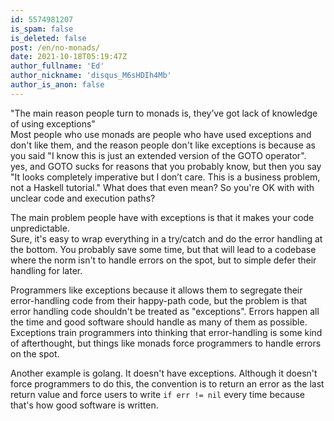 ```yaml
---
id: 5574981207
is_spam: false
is_deleted: false
post: /en/no-monads/
date: 2021-10-18T05:19:47Z
author_fullname: 'Ed'
author_nickname: 'disqus_M6sHDIh4Mb'
author_is_anon: false
---
```


<p>"The main reason people turn to monads is, they’ve got lack of knowledge of using exceptions"<br>Most people who use monads are people who have used exceptions and don't like them, and the reason people don't like exceptions is because as you said "I know this is just an extended version of the GOTO operator". yes, and GOTO sucks for reasons that you probably know, but then you say "It looks completely imperative but I don’t care. This is a business problem, not a Haskell tutorial." What does that even mean? So you're OK with with unclear code and execution paths?</p><p>The main problem people have with exceptions is that it makes your code unpredictable.<br>Sure, it's easy to wrap everything in a try/catch and do the error handling at the bottom. You probably save some time, but that will lead to a codebase where the norm isn't to handle errors on the spot, but to simple defer their handling for later.</p><p>Programmers like exceptions because it allows them to segregate their error-handling code from their happy-path code, but the problem is that error handling code shouldn't be treated as "exceptions". Errors happen all the time and good software should handle as many of them as possible. Exceptions train programmers into thinking that error-handling is some kind of afterthought, but things like monads force programmers to handle errors on the spot.</p><p>Another example is golang. It doesn't have exceptions. Although it doesn't force programmers to do this, the convention is to return an error as the last return value and force users to write <code>if err != nil</code> every time because that's how good software is written.</p>
